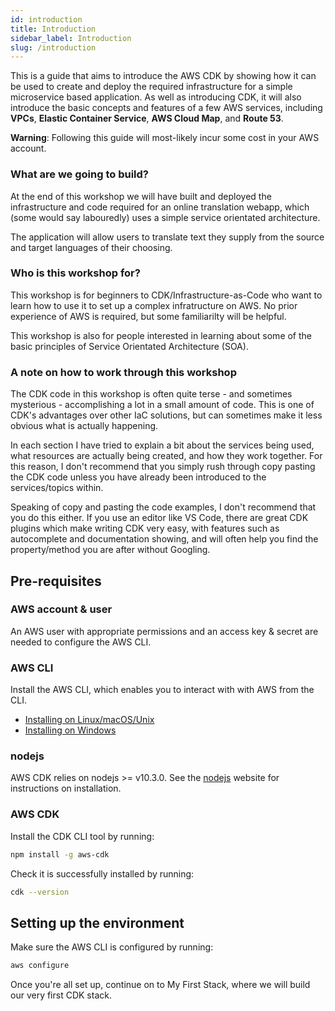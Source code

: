 ```yaml
---
id: introduction
title: Introduction
sidebar_label: Introduction
slug: /introduction
---
```


This is a guide that aims to introduce the AWS CDK by showing how it can be used to create and deploy the required infrastructure for a simple microservice based application. As well as introducing CDK, it will also introduce the basic concepts and features of a few AWS services, including **VPCs**, **Elastic Container Service**, **AWS Cloud Map**, and **Route 53**.

**Warning**: Following this guide will most-likely incur some cost in your AWS account.

### What are we going to build?

At the end of this workshop we will have built and deployed the infrastructure and code required for an online translation webapp, which (some would say labouredly) uses a simple service orientated architecture. 

The application will allow users to translate text they supply from the source and target languages of their choosing.

### Who is this workshop for?

This workshop is for beginners to CDK/Infrastructure-as-Code who want to learn how to use it to set up a complex infratructure on AWS. No prior experience of AWS is required, but some familiarilty will be helpful.

This workshop is also for people interested in learning about some of the basic principles of Service Orientated Architecture (SOA).


### A note on how to work through this workshop

The CDK code in this workshop is often quite terse - and sometimes mysterious - accomplishing a lot in a small amount of code. This is one of CDK's advantages over other IaC solutions, but can sometimes make it less obvious what is actually happening.

In each section I have tried to explain a bit about the services being used, what resources are actually being created, and how they work together. For this reason, I don't recommend that you simply rush through copy pasting the CDK code unless you have already been introduced to the services/topics within.

Speaking of copy and pasting the code examples, I don't recommend that you do this either. If you use an editor like VS Code, there are great CDK plugins which make writing CDK very easy, with features such as autocomplete and documentation showing, and will often help you find the property/method you are after without Googling.


## Pre-requisites

### AWS account & user

An AWS user with appropriate permissions and an access key & secret are needed to configure the AWS CLI.


### AWS CLI

Install the AWS CLI, which enables you to interact with with AWS from the CLI.

- [Installing on Linux/macOS/Unix](https://docs.aws.amazon.com/cli/latest/userguide/cli-chap-welcome.html)
- [Installing on Windows](https://docs.aws.amazon.com/cli/latest/userguide/install-windows.html#install-msi-on-windows)


### nodejs

AWS CDK relies on nodejs >= v10.3.0. See the [nodejs](https://nodejs.org/en/) website for instructions on installation.

### AWS CDK

Install the CDK CLI tool by running:

```bash
npm install -g aws-cdk
```

Check it is successfully installed by running:

```bash
cdk --version
```

## Setting up the environment

Make sure the AWS CLI is configured by running:

```bash
aws configure
```

Once you're all set up, continue on to My First Stack, where we will build our very first CDK stack.